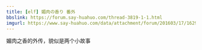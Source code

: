 ```yaml
---
title: [elf] 媚肉の香り 番外
bbslink: https://forum.say-huahuo.com/thread-3819-1-1.html
imgurl: https://www.say-huahuo.com/data/attachment/forum/201603/17/162956dzb6ukkm0mn6m793.png
---
```


媚肉之香的外传，貌似是两个小故事<!--more-->
